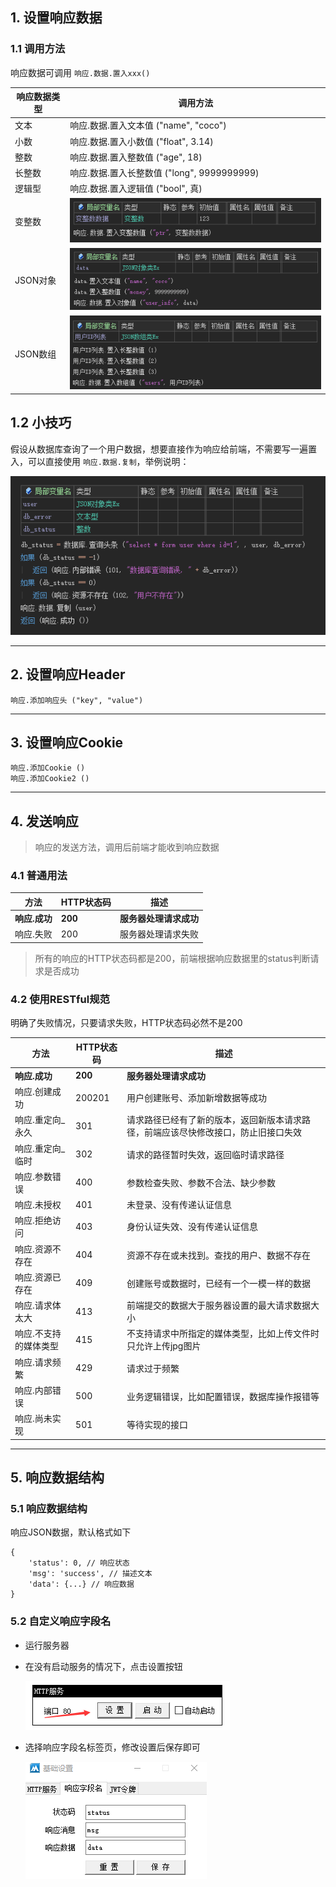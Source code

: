 ## 1. 设置响应数据

### 1.1 调用方法

响应数据可调用 `响应.数据.置入xxx()`

| 响应数据类型 | 调用方法                                                     |
| ------------ | ------------------------------------------------------------ |
| 文本         | 响应.数据.置入文本值 ("name", "coco")                        |
| 小数         | 响应.数据.置入小数值 ("float", 3.14)                         |
| 整数         | 响应.数据.置入整数值 ("age", 18)                             |
| 长整数       | 响应.数据.置入长整数值 ("long", 9999999999)                  |
| 逻辑型       | 响应.数据.置入逻辑值 ("bool", 真)                            |
| 变整数       | ![image-20231010143538603](响应.assets/image-20231010143538603.png) |
| JSON对象     | ![image-20231010142805982](响应.assets/image-20231010142805982.png) |
| JSON数组     | ![image-20231010143257785](响应.assets/image-20231010143257785.png) |

## 1.2 小技巧

假设从数据库查询了一个用户数据，想要直接作为响应给前端，不需要写一遍置入，可以直接使用 `响应.数据.复制`，举例说明：

![image-20231010144324033](响应.assets/image-20231010144324033.png)

---

## 2. 设置响应Header

```
响应.添加响应头 ("key", "value")
```

---

## 3. 设置响应Cookie

```
响应.添加Cookie ()
响应.添加Cookie2 ()
```

---

## 4. 发送响应

> 响应的发送方法，调用后前端才能收到响应数据

### 4.1 普通用法

| 方法          | HTTP状态码 | 描述                   |
| ------------- | ---------- | ---------------------- |
| **响应.成功** | **200**    | **服务器处理请求成功** |
| 响应.失败     | 200        | 服务器处理请求失败     |

> 所有的响应的HTTP状态码都是200，前端根据响应数据里的status判断请求是否成功

### 4.2 使用RESTful规范

明确了失败情况，只要请求失败，HTTP状态码必然不是200

| 方法                  | HTTP状态码 | 描述                                                         |
| --------------------- | ---------- | ------------------------------------------------------------ |
| **响应.成功**         | **200**    | **服务器处理请求成功**                                       |
| 响应.创建成功         | 200201     | 用户创建账号、添加新增数据等成功                             |
| 响应.重定向_永久      | 301        | 请求路径已经有了新的版本，返回新版本请求路径，前端应该尽快修改接口，防止旧接口失效 |
| 响应.重定向_临时      | 302        | 请求的路径暂时失效，返回临时请求路径                         |
| 响应.参数错误         | 400        | 参数检查失败、参数不合法、缺少参数                           |
| 响应.未授权           | 401        | 未登录、没有传递认证信息                                     |
| 响应.拒绝访问         | 403        | 身份认证失效、没有传递认证信息                               |
| 响应.资源不存在       | 404        | 资源不存在或未找到。查找的用户、数据不存在                   |
| 响应.资源已存在       | 409        | 创建账号或数据时，已经有一个一模一样的数据                   |
| 响应.请求体太大       | 413        | 前端提交的数据大于服务器设置的最大请求数据大小               |
| 响应.不支持的媒体类型 | 415        | 不支持请求中所指定的媒体类型，比如上传文件时只允许上传jpg图片 |
| 响应.请求频繁         | 429        | 请求过于频繁                                                 |
| 响应.内部错误         | 500        | 业务逻辑错误，比如配置错误，数据库操作报错等                 |
| 响应.尚未实现         | 501        | 等待实现的接口                                               |

---

## 5. 响应数据结构

### 5.1 响应数据结构

响应JSON数据，默认格式如下

```
{
	'status': 0, // 响应状态
	'msg': 'success', // 描述文本
	'data': {...} // 响应数据
}
```

### 5.2 自定义响应字段名

- 运行服务器

- 在没有启动服务的情况下，点击设置按钮

  ![image-20231010142037337](响应.assets/image-20231010142037337.png)

- 选择响应字段名标签页，修改设置后保存即可

  ![image-20231010142151482](响应.assets/image-20231010142151482.png)

  
